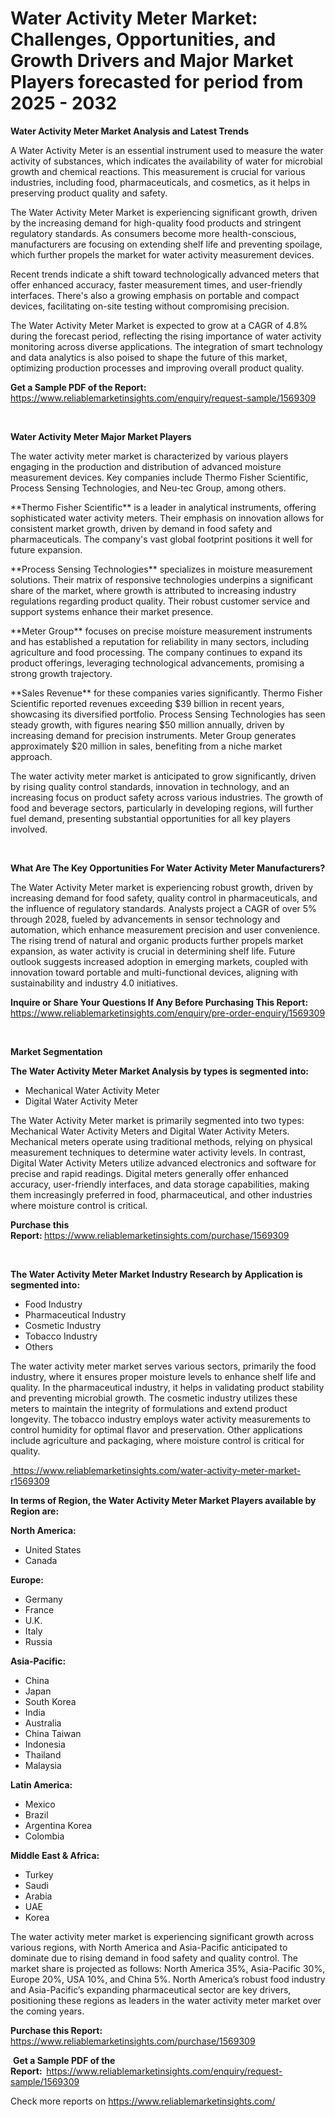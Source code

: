<p><h1>Water Activity Meter Market: Challenges, Opportunities, and Growth Drivers and Major Market Players forecasted for period from 2025 - 2032</h1></p><p><strong>Water Activity Meter Market Analysis and Latest Trends</strong></p>
<p><p>A Water Activity Meter is an essential instrument used to measure the water activity of substances, which indicates the availability of water for microbial growth and chemical reactions. This measurement is crucial for various industries, including food, pharmaceuticals, and cosmetics, as it helps in preserving product quality and safety. </p><p>The Water Activity Meter Market is experiencing significant growth, driven by the increasing demand for high-quality food products and stringent regulatory standards. As consumers become more health-conscious, manufacturers are focusing on extending shelf life and preventing spoilage, which further propels the market for water activity measurement devices. </p><p>Recent trends indicate a shift toward technologically advanced meters that offer enhanced accuracy, faster measurement times, and user-friendly interfaces. There's also a growing emphasis on portable and compact devices, facilitating on-site testing without compromising precision. </p><p>The Water Activity Meter Market is expected to grow at a CAGR of 4.8% during the forecast period, reflecting the rising importance of water activity monitoring across diverse applications. The integration of smart technology and data analytics is also poised to shape the future of this market, optimizing production processes and improving overall product quality.</p></p>
<p><strong>Get a Sample PDF of the Report:&nbsp;</strong> <a href="https://www.reliablemarketinsights.com/enquiry/request-sample/1569309?utm_campaign=2953&utm_medium=2&utm_source=Github&utm_content=ia&utm_term=09042025&utm_id=water-activity-meter">https://www.reliablemarketinsights.com/enquiry/request-sample/1569309</a></p>
<p>&nbsp;</p>
<p><strong>Water Activity Meter Major Market Players</strong></p>
<p><p>The water activity meter market is characterized by various players engaging in the production and distribution of advanced moisture measurement devices. Key companies include Thermo Fisher Scientific, Process Sensing Technologies, and Neu-tec Group, among others.</p><p>**Thermo Fisher Scientific** is a leader in analytical instruments, offering sophisticated water activity meters. Their emphasis on innovation allows for consistent market growth, driven by demand in food safety and pharmaceuticals. The company's vast global footprint positions it well for future expansion.</p><p>**Process Sensing Technologies** specializes in moisture measurement solutions. Their matrix of responsive technologies underpins a significant share of the market, where growth is attributed to increasing industry regulations regarding product quality. Their robust customer service and support systems enhance their market presence.</p><p>**Meter Group** focuses on precise moisture measurement instruments and has established a reputation for reliability in many sectors, including agriculture and food processing. The company continues to expand its product offerings, leveraging technological advancements, promising a strong growth trajectory.</p><p>**Sales Revenue** for these companies varies significantly. Thermo Fisher Scientific reported revenues exceeding $39 billion in recent years, showcasing its diversified portfolio. Process Sensing Technologies has seen steady growth, with figures nearing $50 million annually, driven by increasing demand for precision instruments. Meter Group generates approximately $20 million in sales, benefiting from a niche market approach.</p><p>The water activity meter market is anticipated to grow significantly, driven by rising quality control standards, innovation in technology, and an increasing focus on product safety across various industries. The growth of food and beverage sectors, particularly in developing regions, will further fuel demand, presenting substantial opportunities for all key players involved.</p></p>
<p>&nbsp;</p>
<p><strong>What Are The Key Opportunities For Water Activity Meter Manufacturers?</strong></p>
<p><p>The Water Activity Meter market is experiencing robust growth, driven by increasing demand for food safety, quality control in pharmaceuticals, and the influence of regulatory standards. Analysts project a CAGR of over 5% through 2028, fueled by advancements in sensor technology and automation, which enhance measurement precision and user convenience. The rising trend of natural and organic products further propels market expansion, as water activity is crucial in determining shelf life. Future outlook suggests increased adoption in emerging markets, coupled with innovation toward portable and multi-functional devices, aligning with sustainability and industry 4.0 initiatives.</p></p>
<p><strong>Inquire or Share Your Questions If Any Before Purchasing This Report:</strong> <a href="https://www.reliablemarketinsights.com/enquiry/pre-order-enquiry/1569309?utm_campaign=2953&utm_medium=2&utm_source=Github&utm_content=ia&utm_term=09042025&utm_id=water-activity-meter">https://www.reliablemarketinsights.com/enquiry/pre-order-enquiry/1569309</a></p>
<p>&nbsp;</p>
<p><strong>Market Segmentation</strong></p>
<p><strong>The Water Activity Meter Market Analysis by types is segmented into:</strong></p>
<p><ul><li>Mechanical Water Activity Meter</li><li>Digital Water Activity Meter</li></ul></p>
<p><p>The Water Activity Meter market is primarily segmented into two types: Mechanical Water Activity Meters and Digital Water Activity Meters. Mechanical meters operate using traditional methods, relying on physical measurement techniques to determine water activity levels. In contrast, Digital Water Activity Meters utilize advanced electronics and software for precise and rapid readings. Digital meters generally offer enhanced accuracy, user-friendly interfaces, and data storage capabilities, making them increasingly preferred in food, pharmaceutical, and other industries where moisture control is critical.</p></p>
<p><strong>Purchase this Report:&nbsp;</strong><a href="https://www.reliablemarketinsights.com/purchase/1569309?utm_campaign=2953&utm_medium=2&utm_source=Github&utm_content=ia&utm_term=09042025&utm_id=water-activity-meter">https://www.reliablemarketinsights.com/purchase/1569309</a></p>
<p>&nbsp;</p>
<p><strong>The Water Activity Meter Market Industry Research by Application is segmented into:</strong></p>
<p><ul><li>Food Industry</li><li>Pharmaceutical Industry</li><li>Cosmetic Industry</li><li>Tobacco Industry</li><li>Others</li></ul></p>
<p><p>The water activity meter market serves various sectors, primarily the food industry, where it ensures proper moisture levels to enhance shelf life and quality. In the pharmaceutical industry, it helps in validating product stability and preventing microbial growth. The cosmetic industry utilizes these meters to maintain the integrity of formulations and extend product longevity. The tobacco industry employs water activity measurements to control humidity for optimal flavor and preservation. Other applications include agriculture and packaging, where moisture control is critical for quality.</p></p>
<p><a href="https://www.reliablemarketinsights.com/water-activity-meter-market-r1569309?utm_campaign=2953&utm_medium=2&utm_source=Github&utm_content=ia&utm_term=09042025&utm_id=water-activity-meter">&nbsp;https://www.reliablemarketinsights.com/water-activity-meter-market-r1569309</a></p>
<p><strong>In terms of Region, the Water Activity Meter Market Players available by Region are:</strong></p>
<p>
    <p> <strong> North America: </strong>
        <ul>
            <li>United States</li>
            <li>Canada</li>
        </ul>
        </p> 
    <p> <strong> Europe: </strong>
        <ul>
            <li>Germany</li>
            <li>France</li>
            <li>U.K.</li>
            <li>Italy</li>
            <li>Russia</li>
        </ul>
        </p> 
    <p> <strong> Asia-Pacific: </strong>
        <ul>
            <li>China</li>
            <li>Japan</li>
            <li>South Korea</li>
            <li>India</li>
            <li>Australia</li>
            <li>China Taiwan</li>
            <li>Indonesia</li>
            <li>Thailand</li>
            <li>Malaysia</li>
        </ul>
        </p> 
    <p> <strong> Latin America: </strong>
        <ul>
            <li>Mexico</li>
            <li>Brazil</li>
            <li>Argentina Korea</li>
            <li>Colombia</li>
        </ul>
        </p> 
    <p> <strong> Middle East & Africa: </strong>
        <ul>
            <li>Turkey</li>
            <li>Saudi</li>
            <li>Arabia</li>
            <li>UAE</li>
            <li>Korea</li>
        </ul>
    </p>
    </p>
<p><p>The water activity meter market is experiencing significant growth across various regions, with North America and Asia-Pacific anticipated to dominate due to rising demand in food safety and quality control. The market share is projected as follows: North America 35%, Asia-Pacific 30%, Europe 20%, USA 10%, and China 5%. North America’s robust food industry and Asia-Pacific’s expanding pharmaceutical sector are key drivers, positioning these regions as leaders in the water activity meter market over the coming years.</p></p>
<p><strong>Purchase this Report: </strong><a href="https://www.reliablemarketinsights.com/purchase/1569309?utm_campaign=2953&utm_medium=2&utm_source=Github&utm_content=ia&utm_term=09042025&utm_id=water-activity-meter">https://www.reliablemarketinsights.com/purchase/1569309</a></p>
<p>&nbsp;<strong>Get a Sample PDF of the Report:&nbsp;&nbsp;</strong><a href="https://www.reliablemarketinsights.com/enquiry/request-sample/1569309?utm_campaign=2953&utm_medium=2&utm_source=Github&utm_content=ia&utm_term=09042025&utm_id=water-activity-meter">https://www.reliablemarketinsights.com/enquiry/request-sample/1569309</a></p>
<p><strong></strong></p>
<p>Check more reports on <a href="https://www.reliablemarketinsights.com/?utm_campaign=2953&utm_medium=2&utm_source=Github&utm_content=ia&utm_term=09042025&utm_id=water-activity-meter">https://www.reliablemarketinsights.com/</a></p>
